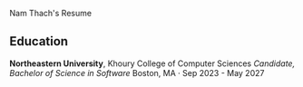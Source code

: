 Nam Thach's Resume

## Education
**Northeastern University**, Khoury College of Computer Sciences
*Candidate, Bachelor of Science in Software*
Boston, MA · Sep 2023 - May 2027
